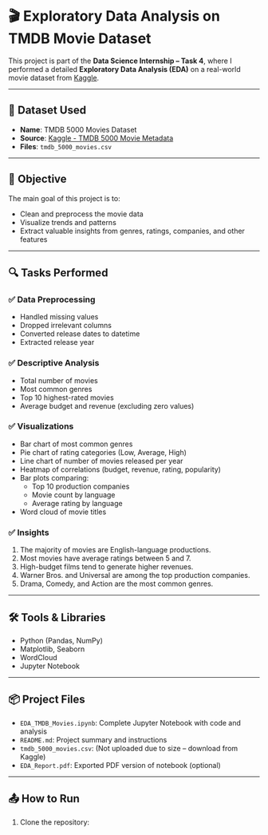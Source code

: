 # 🎬 Exploratory Data Analysis on TMDB Movie Dataset

This project is part of the **Data Science Internship – Task 4**, where I performed a detailed **Exploratory Data Analysis (EDA)** on a real-world movie dataset from [Kaggle](https://www.kaggle.com/datasets/tmdb/tmdb-movie-metadata).

---

## 📁 Dataset Used

- **Name**: TMDB 5000 Movies Dataset
- **Source**: [Kaggle - TMDB 5000 Movie Metadata](https://www.kaggle.com/datasets/tmdb/tmdb-movie-metadata)
- **Files**: `tmdb_5000_movies.csv`

---

## 🧠 Objective

The main goal of this project is to:
- Clean and preprocess the movie data
- Visualize trends and patterns
- Extract valuable insights from genres, ratings, companies, and other features

---

## 🔍 Tasks Performed

### ✅ Data Preprocessing
- Handled missing values
- Dropped irrelevant columns
- Converted release dates to datetime
- Extracted release year

### ✅ Descriptive Analysis
- Total number of movies
- Most common genres
- Top 10 highest-rated movies
- Average budget and revenue (excluding zero values)

### ✅ Visualizations
- Bar chart of most common genres
- Pie chart of rating categories (Low, Average, High)
- Line chart of number of movies released per year
- Heatmap of correlations (budget, revenue, rating, popularity)
- Bar plots comparing:
  - Top 10 production companies
  - Movie count by language
  - Average rating by language
- Word cloud of movie titles

### ✅ Insights
1. The majority of movies are English-language productions.
2. Most movies have average ratings between 5 and 7.
3. High-budget films tend to generate higher revenues.
4. Warner Bros. and Universal are among the top production companies.
5. Drama, Comedy, and Action are the most common genres.

---

## 🛠 Tools & Libraries

- Python (Pandas, NumPy)
- Matplotlib, Seaborn
- WordCloud
- Jupyter Notebook

---

## 📦 Project Files

- `EDA_TMDB_Movies.ipynb`: Complete Jupyter Notebook with code and analysis
- `README.md`: Project summary and instructions
- `tmdb_5000_movies.csv`: (Not uploaded due to size – download from Kaggle)
- `EDA_Report.pdf`: Exported PDF version of notebook (optional)

---

## 📤 How to Run

1. Clone the repository:
